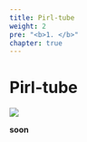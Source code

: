 ```yaml
---
title: Pirl-tube
weight: 2
pre: "<b>1. </b>"
chapter: true
---
```


# Pirl-tube

![](/images/pirltube1.jpg)


**soon** 